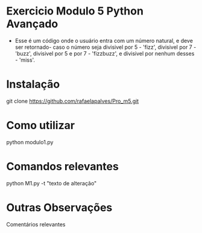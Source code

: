 # Exercicio Modulo 5 Python Avançado
 - Esse é um código onde o usuário entra com um número natural, e deve ser retornado- caso o número seja divisivel por 5 - 'fizz', divisivel por 7 - 'buzz', divisivel por 5 e por 7 - 'fizzbuzz', e divisivel por nenhum desses - 'miss'.
# Instalação
git clone https://github.com/rafaelapalves/Pro_m5.git
# Como utilizar
python modulo1.py
# Comandos relevantes
python M1.py -t "texto de alteração"
# Outras Observações
Comentários relevantes

